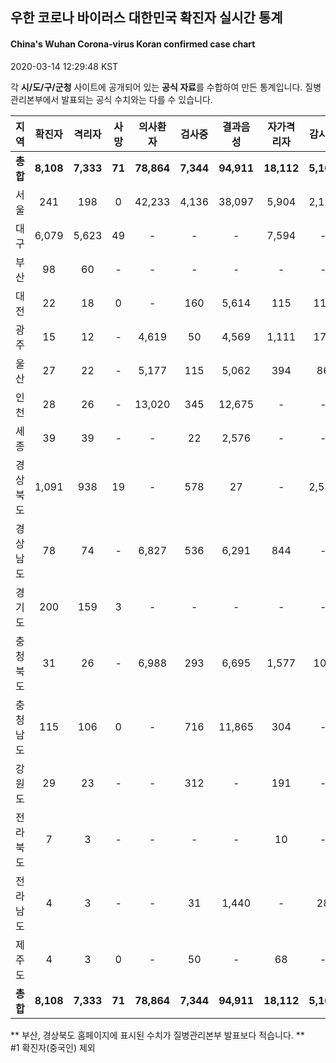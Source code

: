 
## 우한 코로나 바이러스 대한민국 확진자 실시간 통계
#### China's Wuhan Corona-virus Koran confirmed case chart
2020-03-14 12:29:48 KST

각 **시/도/구/군청** 사이트에 공개되어 있는 **공식 자료**를 수합하여 만든 통계입니다.
질병관리본부에서 발표되는 공식 수치와는 다를 수 있습니다.


|  지역  | 확진자 |  격리자  |  사망  |  의사환자  |  검사중  |  결과음성  |  자가격리자  |  감시중  |  감시해제  |  퇴원  |
|:------:|:------:|:--------:|:--------:|:----------:|:--------:|:----------------:|:------------:|:--------:|:----------:|:--:|
|**총합**|**8,108**|**7,333**|**71**|**78,864**|**7,344**|**94,911**|**18,112**|**5,164**|**13,952**|**704**|
|서울|241|198|0|42,233|4,136|38,097|5,904|2,121|3,783|43|
|대구|6,079|5,623|49|-|-|-|7,594|-|-|407|
|부산|98|60|-|-|-|-|-|-|-|38|
|대전|22|18|0|-|160|5,614|115|115|346|4|
|광주|15|12|-|4,619|50|4,569|1,111|173|938|3|
|울산|27|22|-|5,177|115|5,062|394|86|308|5|
|인천|28|26|-|13,020|345|12,675|-|-|-|2|
|세종|39|39|-|-|22|2,576|-|-|-|-|
|경상북도|1,091|938|19|-|578|27|-|2,535|6,920|134|
|경상남도|78|74|-|6,827|536|6,291|844|-|-|4|
|경기도|200|159|3|-|-|-|-|-|-|38|
|충청북도|31|26|-|6,988|293|6,695|1,577|106|1,471|5|
|충청남도|115|106|0|-|716|11,865|304|-|-|9|
|강원도|29|23|-|-|312|-|191|-|-|6|
|전라북도|7|3|-|-|-|-|10|-|-|4|
|전라남도|4|3|-|-|31|1,440|-|28|186|1|
|제주도|4|3|0|-|50|-|68|-|-|1|
|**총합**|**8,108**|**7,333**|**71**|**78,864**|**7,344**|**94,911**|**18,112**|**5,164**|**13,952**|**704**|


** 부산, 경상북도 홈페이지에 표시된 수치가 질병관리본부 발표보다 적습니다. **<br>
#1 확진자(중국인) 제외
    